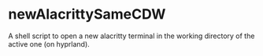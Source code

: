 # newAlacrittySameCDW
A shell script to open a new alacritty terminal in the working directory of the active one (on hyprland). 
